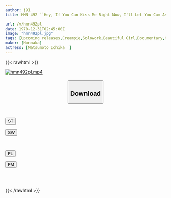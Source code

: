 ```yaml
---
author: j91
title: HMN-492 ``Hey, If You Can Kiss Me Right Now, I'll Let You Cum As Many Times As I Want Today.'' If You Kiss Me On An Outdoor Date With Ichika Matsumoto, I'll Reward You With Creampie Sex At A Love Hotel.Ichika Matsumoto

url: /v/hmn492pl
date: 1970-12-31T02:45:00Z
image: "hmn492pl.jpg"
tags: [Upcoming releases,Creampie,Solowork,Beautiful Girl,Documentary,Kiss,Date	 ]
maker: [Honnaka]
actress: [Matsumoto Ichika  ]
---
```



{{< rawhtml >}}

<div class="video" data-videoid="pending_link.html">
    <a href="javascript:;">
        <img src="/v/hmn492pl/hmn492pl.jpg" width="WIDTH" height="HEIGHT" alt="hmn492pl.mp4" loading="lazy">
    </a>
</div>

<script type="text/javascript" src="https://j91.asia/asset/on-demand-pend.js"></script>

<br>
  <link rel="stylesheet" href="https://j91.asia/asset/bs5.css">
  
  <center>
  <button class="btn btn-primary" type="button" data-bs-toggle="collapse" data-bs-target=".multi-collapse" aria-expanded="false" aria-controls="multiCollapseExample1 multiCollapseExample2"><h2>Download</h2></button></center>
</p>
<div class="row">
  <div class="col">
    <div class="collapse multi-collapse" id="multiCollapseExample1">
      <div class="card card-body">
	      	      <br>
<div class="buttons">  
<p><a href="https://j91.asia/pending_link.html" target="_blank"><button class="btn-hover color-3"><i class="fa fa-download"></i> ST</button></a></p>
<p><a href="https://j91.asia/pending_link.html" target="_blank"><button class="btn-hover color-2"><i class="fa fa-download"></i> SW</button></a></p></div>
    </div>
  </div>
</div>
  <div class="col">
    <div class="collapse multi-collapse" id="multiCollapseExample2">
      <div class="card card-body">
	      <br>
<div class="buttons">
<p><a href="https://j91.asia/pending_link.html" target="_blank"><button class="btn-hover color-9"><i class="fa fa-download"></i> FL</button></a></p>
<p><a href="https://j91.asia/pending_link.html" target="_blank"><button class="btn-hover color-8"><i class="fa fa-download"></i> FM</button></a></p></div>
<br><br>
      </div>
    </div>
  </div>
</div>

{{< /rawhtml >}}
